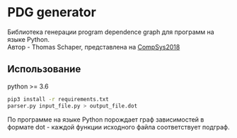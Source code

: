 # PDG generator
Библиотека генерации program dependence graph для программ на языке Python.  
Автор - Thomas Schaper, представлена на [CompSys2018](https://www.aanmelder.nl/101005)

## Использование
python >= 3.6
```bash
pip3 install -r requirements.txt
parser.py input_file.py > output_file.dot
```

По программе на языке Python порождает граф зависимостей в формате dot - каждой функции исходного файла соответствует подграф.
